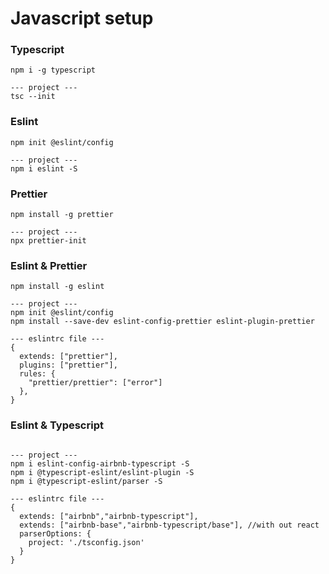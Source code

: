 # Javascript setup

### Typescript
```
npm i -g typescript

--- project ---
tsc --init
```

### Eslint
```
npm init @eslint/config

--- project ---
npm i eslint -S
```

### Prettier
```
npm install -g prettier

--- project ---
npx prettier-init
```

### Eslint & Prettier
```
npm install -g eslint

--- project ---
npm init @eslint/config
npm install --save-dev eslint-config-prettier eslint-plugin-prettier

--- eslintrc file ---
{
  extends: ["prettier"],
  plugins: ["prettier"],
  rules: {
    "prettier/prettier": ["error"]
  },
}
```

### Eslint & Typescript
```

--- project ---
npm i eslint-config-airbnb-typescript -S
npm i @typescript-eslint/eslint-plugin -S
npm i @typescript-eslint/parser -S

--- eslintrc file ---
{
  extends: ["airbnb","airbnb-typescript"],
  extends: ["airbnb-base","airbnb-typescript/base"], //with out react
  parserOptions: {
    project: './tsconfig.json'
  }
}
```
